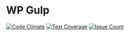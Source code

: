 # WP Gulp

[![Code Climate](https://codeclimate.com/repos/58cd6b61ac2b9a753f000813/badges/e1c504fb8004cf46b792/gpa.svg)](https://codeclimate.com/repos/58cd6b61ac2b9a753f000813/feed)
[![Test Coverage](https://codeclimate.com/repos/58cd6b61ac2b9a753f000813/badges/e1c504fb8004cf46b792/coverage.svg)](https://codeclimate.com/repos/58cd6b61ac2b9a753f000813/coverage)
[![Issue Count](https://codeclimate.com/repos/58cd6b61ac2b9a753f000813/badges/e1c504fb8004cf46b792/issue_count.svg)](https://codeclimate.com/repos/58cd6b61ac2b9a753f000813/feed)